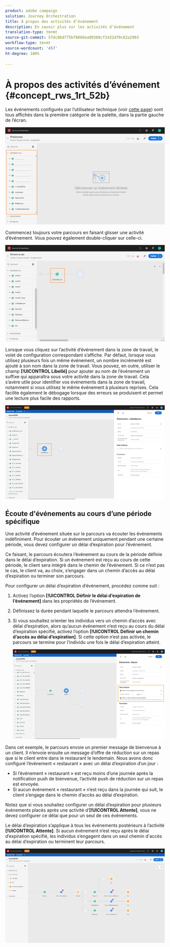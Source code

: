 ```yaml
---
product: adobe campaign
solution: Journey Orchestration
title: À propos des activités d’événement
description: En savoir plus sur les activités d’événement
translation-type: tm+mt
source-git-commit: 57dc86d775bf8860aa09300cf2432d70c62a2993
workflow-type: tm+mt
source-wordcount: '457'
ht-degree: 100%

---
```



# À propos des activités d’événement {#concept_rws_1rt_52b}

Les événements configurés par l’utilisateur technique (voir [cette page](../event/about-events.md)) sont tous affichés dans la première catégorie de la palette, dans la partie gauche de l’écran.

![](../assets/journey43.png)

Commencez toujours votre parcours en faisant glisser une activité d’événement. Vous pouvez également double-cliquer sur celle-ci.

![](../assets/journey44.png)

Lorsque vous cliquez sur l’activité d’événement dans la zone de travail, le volet de configuration correspondant s’affiche. Par défaut, lorsque vous utilisez plusieurs fois un même événement, un nombre incrémenté est ajouté à son nom dans la zone de travail. Vous pouvez, en outre, utiliser le champ **[!UICONTROL Libellé]** pour ajouter au nom de l’événement un suffixe qui apparaîtra sous votre activité dans la zone de travail. Cela s’avère utile pour identifier vos événements dans la zone de travail, notamment si vous utilisez le même événement à plusieurs reprises. Cela facilite également le débogage lorsque des erreurs se produisent et permet une lecture plus facile des rapports.

![](../assets/journey33.png)

## Écoute d&#39;événements au cours d’une période spécifique

Une activité d’événement située sur le parcours va écouter les événements indéfiniment. Pour écouter un événement uniquement pendant une certaine période, vous devez configurer un délai d’expiration pour l’événement.

Ce faisant, le parcours écoutera l’événement au cours de la période définie dans le délai d’expiration. Si un événement est reçu au cours de cette période, le client sera intégré dans le chemin de l’événement. Si ce n’est pas le cas, le client va, au choix, s’engager dans un chemin d’accès au délai d’expiration ou terminer son parcours.

Pour configurer un délai d’expiration d’événement, procédez comme suit :

1. Activez l’option **[!UICONTROL Définir le délai d’expiration de l’événement]** dans les propriétés de l’événement.

1. Définissez la durée pendant laquelle le parcours attendra l’événement.

1. Si vous souhaitez orienter les individus vers un chemin d’accès avec délai d’expiration, alors qu’aucun événement n’est reçu au cours du délai d’expiration spécifié, activez l’option **[!UICONTROL Définir un chemin d’accès au délai d’expiration]**. Si cette option n’est pas activée, le parcours se termine pour l’individu une fois le délai d’expiration atteint.

   ![](../assets/event-timeout.png)

Dans cet exemple, le parcours envoie un premier message de bienvenue à un client. Il n’envoie ensuite un message d’offre de réduction sur un repas que si le client entre dans le restaurant le lendemain. Nous avons donc configuré l’événement « restaurant » avec un délai d’expiration d’un jour :

* Si l’événement « restaurant » est reçu moins d’une journée après la notification push de bienvenue, l’activité push de réduction sur un repas est envoyée.
* Si aucun événement « restaurant » n’est reçu dans la journée qui suit, le client s’engage dans le chemin d’accès au délai d’expiration.

Notez que si vous souhaitez configurer un délai d’expiration pour plusieurs événements placés après une activité d’**[!UICONTROL Attente]**, vous ne devez configurer ce délai que pour un seul de ces événements.

Le délai d’expiration s’applique à tous les événements postérieurs à l’activité **[!UICONTROL Attente]**. Si aucun événement n’est reçu après le délai d’expiration spécifié, les individus s’engagent dans un seul chemin d&#39;accès au délai d’expiration ou terminent leur parcours.

![](../assets/event-timeout-group.png)

